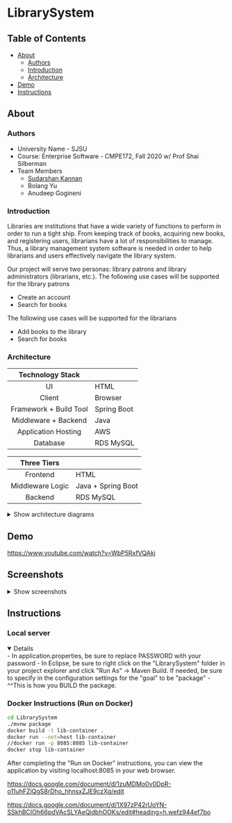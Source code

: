 # LibrarySystem

## Table of Contents
- [About](#about)
    - [Authors](#authors)
    - [Introduction](#introduction)
    - [Architecture](#architecture)
 - [Demo](#demo)
 - [Instructions](#instructions)

## About
### Authors
- University Name - SJSU
- Course: Enterprise Software - CMPE172, Fall 2020 w/ Prof Shai Silberman
- Team Members
    - [Sudarshan Kannan](https://github.com/sudarshankannan)
    - Bolang Yu
    - Anudeep Gogineni

### Introduction
Libraries are institutions that have a wide variety of functions to perform in order to run a tight ship. From keeping track of books, acquiring new books, and registering users, librarians have a lot of responsibilities to manage. Thus, a library management system software is needed in order to help librarians and users effectively navigate the library system.

Our project will serve two personas: library patrons and library administrators (librarians,
etc.).
The following use cases will be supported for the library patrons
- Create an account
- Search for books

The following use cases will be supported for the librarians
- Add books to the library
- Search for books


### Architecture
| **Technology Stack**     |                       |
| :----------: | :------------------- |
| UI | HTML |
| Client | Browser |
| Framework + Build Tool  | Spring Boot |
| Middleware + Backend   | Java |
| Application Hosting  | AWS |
| Database        | RDS MySQL |

| **Three Tiers** |               |
| :----------: | :------------------- |
| Frontend | HTML |
| Middleware Logic | Java + Spring Boot|
| Backend  | RDS MySQL |

<details>
    <summary>Show architecture diagrams</summary>
</details>

## Demo
https://www.youtube.com/watch?v=WbP5RxfVQAki

## Screenshots
<details>
    <summary>Show screenshots</summary>
</details>

## Instructions
### Local server 
<details open>
- In application.properties, be sure to replace PASSWORD with your password
- In Eclipse, be sure to right click on the "LibrarySystem" folder in your project explorer and click "Run As" -> Maven Build. If needed, be sure to specify in the configuration settings for the "goal" to be "package"
- ^^This is how you BUILD the package.
</details>
    
### Docker Instructions (Run on Docker)
```bash
cd LibrarySystem
./mvnw package
docker build -t lib-container .
docker run --net=host lib-container
//docker run -p 8085:8085 lib-container
docker stop lib-container
```
</details>

After completing the "Run on Docker" instructions, you can view the application by visiting localhost:8085 in your web browser.

https://docs.google.com/document/d/1zuMDMo0v0DpR-o11uhFZiQgS8rDho_hhnsxZJE9czXg/edit

https://docs.google.com/document/d/1X97zP42rUoYN-SSkhBCIOh66pdVAcSLYAeQidbhOOKs/edit#heading=h.wefz944ef7bo

